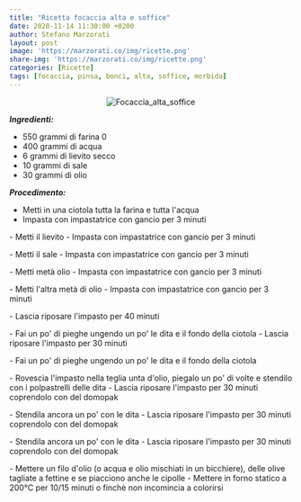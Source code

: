 ```yaml
---
title: "Ricetta focaccia alta e soffice"
date: 2020-11-14 11:30:00 +0200
author: Stefano Marzorati
layout: post
image: 'https://marzorati.co/img/ricette.png'
share-img: 'https://marzorati.co/img/ricette.png'
categories: [Ricette]
tags: [focaccia, pinsa, bonci, alta, soffice, morbida]
---
```

<center><img src="https://marzorati.co/img/post/focaccia.png" alt="Focaccia_alta_soffice"></center>

***Ingredienti:***

- 550 grammi di farina 0
- 400 grammi di acqua
- 6 grammi di lievito secco
- 10 grammi di sale
- 30 grammi di olio

***Procedimento:***

- Metti in una ciotola tutta la farina e tutta l'acqua
- Impasta con impastatrice con gancio per 3 minuti
<p>
- Metti il lievito
- Impasta con impastatrice con gancio per 3 minuti
<p>
- Metti il sale
- Impasta con impastatrice con gancio per 3 minuti
<p>
- Metti metà olio
- Impasta con impastatrice con gancio per 3 minuti
<p>
- Metti l'altra metà di olio
- Impasta con impastatrice con gancio per 3 minuti
<p>
- Lascia riposare l'impasto per 40 minuti
<p>
- Fai un po' di pieghe ungendo un po' le dita e il fondo della ciotola
- Lascia riposare l'impasto per 30 minuti
<p>
- Fai un po' di pieghe ungendo un po' le dita e il fondo della ciotola
<p>
- Rovescia l'impasto nella teglia unta d'olio, piegalo un po' di volte e stendilo con i polpastrelli delle dita
- Lascia riposare l'impasto per 30 minuti coprendolo con del domopak
<p>
- Stendila ancora un po' con le dita
- Lascia riposare l'impasto per 30 minuti coprendolo con del domopak
<p>
- Stendila ancora un po' con le dita
- Lascia riposare l'impasto per 30 minuti coprendolo con del domopak
<p>
- Mettere un filo d'olio (o acqua e olio mischiati in un bicchiere), delle olive tagliate a fettine e se piacciono anche le cipolle
- Mettere in forno statico a 200°C per 10/15 minuti o finchè non incomincia a colorirsi